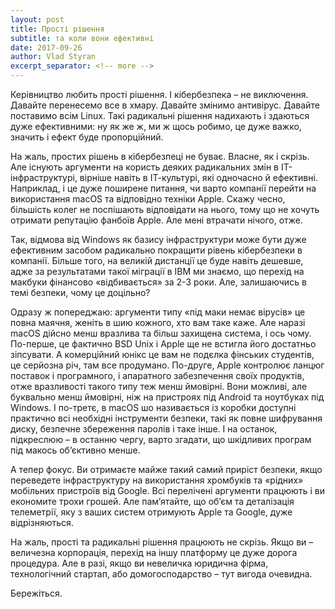 ```yaml
---
layout: post
title: Прості рішення
subtitle: та коли вони ефективні
date: 2017-09-26
author: Vlad Styran
excerpt_separator: <!-- more -->
---
```


Керівництво любить прості рішення. І кібербезпека – не виключення. Давайте перенесемо все в хмару. Давайте змінимо антивірус. Давайте поставимо всім Linux. Такі радикальні рішення надихають і здаються дуже ефективними: ну як же ж, ми ж щось робимо, це дуже важко, значить і ефект буде пропорційний.
<!-- more -->

На жаль, простих рішень в кібербезпеці не буває. Власне, як і скрізь. Але існують аргументи на користь деяких радикальних змін в ІТ-інфраструктурі, вірніше навіть в ІТ-культурі, які одночасно й ефективні.
Наприклад, і це дуже поширене питання, чи варто компанії перейти на використання macOS та відповідно техніки Apple. Скажу чесно, більшість колег не поспішають відповідати на нього, тому що не хочуть отримати репутацію фанбоїв Apple. Але мені втрачати нічого, отже.

Так, відмова від Windows як базису інфраструктури може бути дуже ефективним засобом радикально покращити рівень кібербезпеки в компанії. Більше того, на великій дистанції це буде навіть дешевше, адже за результатами такої міграції в IBM ми знаємо, що перехід на макбуки фінансово «відбивається» за 2-3 роки. Але, залишаючись в темі безпеки, чому це доцільно?

Одразу ж попереджаю: аргументи типу «під маки немає вірусів» це повна маячня, женіть в шию кожного, хто вам таке каже. Але наразі macOS дійсно менш вразлива та більш захищена система, і ось чому. По-перше, це фактично BSD Unix і Apple ще не встигла його достатньо зіпсувати. А комерційний юнікс це вам не подєлка фінських студентів, це серйозна річ, там все продумано. По-друге, Apple контролює ланцюг поставок і програмного, і апаратного забезпечення своїх продуктів, отже вразливості такого типу теж менш ймовірні. Вони можливі, але буквально менш ймовірні, ніж на пристроях під Android та ноутбуках під Windows. І по-третє, в macOS шо називається із коробки доступні практично всі необхідні інструменти безпеки, такі як повне шифрування диску, безпечне збереження паролів і таке інше. І на останок, підкреслюю – в останню чергу, варто згадати, що шкідливих програм під макось об’єктивно менше.

А тепер фокус. Ви отримаєте майже такий самий приріст безпеки, якщо переведете інфраструктуру на використання хромбуків та «рідних» мобільних пристроїв від Google. Всі перелічені аргументи працюють і ви економите трохи грошей. Але пам’ятайте, що об’єм та деталізація телеметрії, яку з ваших систем отримують Apple та Google, дуже відрізняються.

На жаль, прості та радикальні рішення працюють не скрізь. Якщо ви – величезна корпорація, перехід на іншу платформу це дуже дорога процедура. Але в разі, якщо ви невеличка юридична фірма, технологічний стартап, або домогосподарство – тут вигода очевидна.

Бережіться.